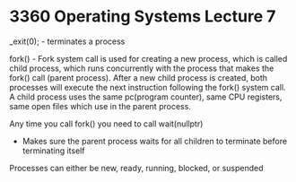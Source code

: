 # 3360 Operating Systems Lecture 7

_exit(0); - terminates a process

fork() - Fork system call is used for creating a new process, which is called child process, which runs concurrently with the process that makes the fork() call (parent process). After a new child process is created, both processes will execute the next instruction following the fork() system call. A child process uses the same pc(program counter), same CPU registers, same open files which use in the parent process.

Any time you call fork() you need to call wait(nullptr)
- Makes sure the parent process waits for all children to terminate before terminating itself

Processes can either be new, ready, running, blocked, or suspended